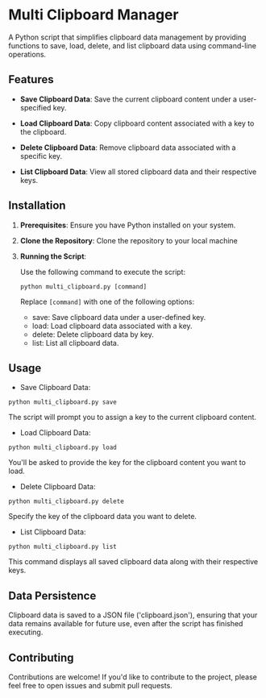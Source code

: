 # Multi Clipboard Manager

A Python script that simplifies clipboard data management by providing functions to save, load, delete, and list clipboard data using command-line operations.

## Features

- **Save Clipboard Data**: Save the current clipboard content under a user-specified key.

- **Load Clipboard Data**: Copy clipboard content associated with a key to the clipboard.

- **Delete Clipboard Data**: Remove clipboard data associated with a specific key.

- **List Clipboard Data**: View all stored clipboard data and their respective keys.

## Installation

1. **Prerequisites**: Ensure you have Python installed on your system.

2. **Clone the Repository**: Clone the repository to your local machine
3. **Running the Script**:

    Use the following command to execute the script:

    ```
    python multi_clipboard.py [command]
    ```
    Replace `[command]` with one of the following options:
      *  save: Save clipboard data under a user-defined key.
      *  load: Load clipboard data associated with a key.
      *  delete: Delete clipboard data by key.
      *  list: List all clipboard data.

## Usage

* Save Clipboard Data:
```
python multi_clipboard.py save
```
The script will prompt you to assign a key to the current clipboard content.


* Load Clipboard Data:
```
python multi_clipboard.py load
```
You'll be asked to provide the key for the clipboard content you want to load.


* Delete Clipboard Data:
```
python multi_clipboard.py delete
```
Specify the key of the clipboard data you want to delete.


* List Clipboard Data:
```
python multi_clipboard.py list
```
This command displays all saved clipboard data along with their respective keys.


## Data Persistence

Clipboard data is saved to a JSON file ('clipboard.json'), ensuring that your data remains available for future use, even after the script has finished executing.

## Contributing

Contributions are welcome! If you'd like to contribute to the project, please feel free to open issues and submit pull requests.